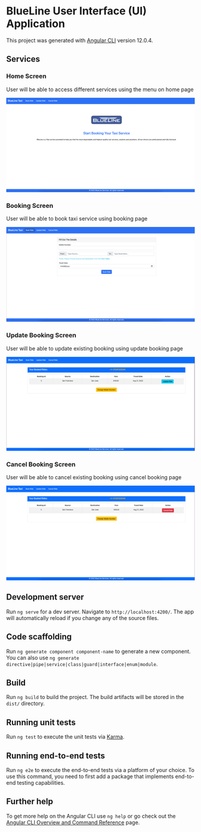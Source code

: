 # BlueLine User Interface (UI) Application 

This project was generated with [Angular CLI](https://github.com/angular/angular-cli) version 12.0.4.

## Services

### Home Screen

User will be able to access different services using the menu on home page

![img.png](blueline-ui/src/images/home_page.png)

### Booking Screen

User will be able to book taxi service using booking page

![img.png](blueline-ui/src/images/booking_page.png)

### Update Booking Screen

User will be able to update existing booking using update booking page

![img.png](blueline-ui/src/images/update_booking_page.png)

### Cancel Booking Screen

User will be able to cancel existing booking using cancel booking page

![img.png](blueline-ui/src/images/cancel_booking_page.png)

## Development server

Run `ng serve` for a dev server. Navigate to `http://localhost:4200/`. The app will automatically reload if you change any of the source files.

## Code scaffolding

Run `ng generate component component-name` to generate a new component. You can also use `ng generate directive|pipe|service|class|guard|interface|enum|module`.

## Build

Run `ng build` to build the project. The build artifacts will be stored in the `dist/` directory.

## Running unit tests

Run `ng test` to execute the unit tests via [Karma](https://karma-runner.github.io).

## Running end-to-end tests

Run `ng e2e` to execute the end-to-end tests via a platform of your choice. To use this command, you need to first add a package that implements end-to-end testing capabilities.

## Further help

To get more help on the Angular CLI use `ng help` or go check out the [Angular CLI Overview and Command Reference](https://angular.io/cli) page.
